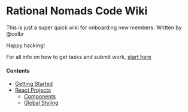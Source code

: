 # Rational Nomads Code Wiki

This is just a super quick wiki for onboarding new members. 
Written by @colbr

Happy hacking!

For all info on how to get tasks and submit work, [start here](https://github.com/rational-nomads/wiki/blob/main/getting-started.md)

#### Contents
* [Getting Started](https://github.com/rational-nomads/wiki/blob/main/getting-started.md)
* [React Projects](https://github.com/rational-nomads/wiki/tree/main/react)
  * [Components](https://github.com/rational-nomads/wiki/blob/main/react/components.md)
  * [Global Styling](https://github.com/rational-nomads/wiki/blob/main/react/global-styling.md)
